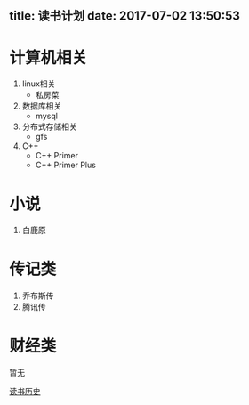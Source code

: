 title: 读书计划
date: 2017-07-02 13:50:53
---

# 计算机相关
1. linux相关
	* 私房菜
2. 数据库相关
	* mysql
3. 分布式存储相关
	* gfs
4. C++
	* C++ Primer
	* C++ Primer Plus

# 小说
1. 白鹿原

# 传记类
1. 乔布斯传
2. 腾讯传

# 财经类
暂无

[读书历史][1]

[1]: ./read_history.html